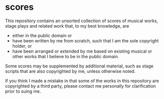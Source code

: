 # scores

This repository contains an unsorted collection of scores of musical
works, stage plays and related work that, to my best knowledge, are

* either in the public domain or
* have been written by me from scratch, such that I am the sole
  copyright holder, or
* have been arranged or extended by me based on existing musical or
  other works that I believe to be in the public domain.

Some scores may be supplemented by additional material, such as stage
scripts that are also copyrighted by me, unless otherwise noted.

If you think I made a mistake in that some of the works in this
repository are copyrighted by a third party, please contact me
personally for clarification prior to suing me.

<!--
  Local Variables:
    coding:utf-8
    mode:Markdown
  End:
-->
